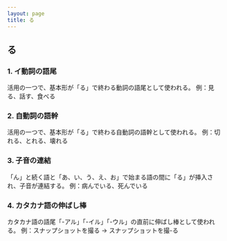 ```yaml
---
layout: page
title: る
---
```

## る
### 1. イ動詞の語尾
活用の一つで、基本形が「る」で終わる動詞の語尾として使われる。
例：見る、話す、食べる

### 2. 自動詞の語幹
活用の一つで、基本形が「る」で終わる自動詞の語幹として使われる。
例：切れる、とれる、壊れる

### 3. 子音の連結
「ん」と続く語と「あ、い、う、え、お」で始まる語の間に「る」が挿入され、子音が連結する。
例：病んでいる、死んでいる

### 4. カタカナ語の伸ばし棒
カタカナ語の語尾「-アル」「-イル」「-ウル」の直前に伸ばし棒として使われる。
例：スナップショットを撮る → スナップショットを撮-る